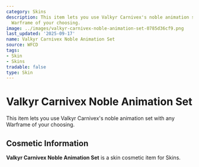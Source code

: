 ```yaml
---
category: Skins
description: This item lets you use Valkyr Carnivex's noble animation set with any
  Warframe of your choosing.
image: ../images/valkyr-carnivex-noble-animation-set-0785d36cf9.png
last_updated: '2025-09-17'
name: Valkyr Carnivex Noble Animation Set
source: WFCD
tags:
- Skin
- Skins
tradable: false
type: Skin
---
```


# Valkyr Carnivex Noble Animation Set

This item lets you use Valkyr Carnivex's noble animation set with any Warframe of your choosing.

## Cosmetic Information

**Valkyr Carnivex Noble Animation Set** is a skin cosmetic item for Skins.

